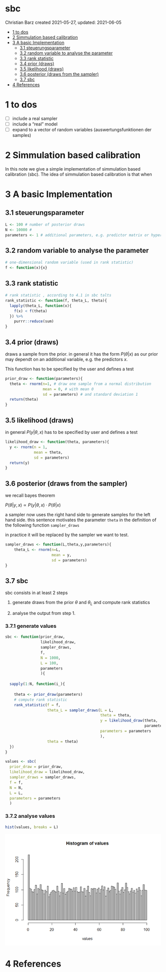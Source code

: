 sbc
================
Christian Barz
created 2021-05-27, updated: 2021-06-05

-   [1 to dos](#to-dos)
-   [2 Simmulation based calibration](#simmulation-based-calibration)
-   [3 A basic Implementation](#a-basic-implementation)
    -   [3.1 steuerungsparameter](#steuerungsparameter)
    -   [3.2 random variable to analyse the
        parameter](#random-variable-to-analyse-the-parameter)
    -   [3.3 rank statistic](#rank-statistic)
    -   [3.4 prior (draws)](#prior-draws)
    -   [3.5 likelihood (draws)](#likelihood-draws)
    -   [3.6 posterior (draws from the
        sampler)](#posterior-draws-from-the-sampler)
    -   [3.7 sbc](#sbc)
-   [4 References](#references)

# 1 to dos

-   [ ] include a real sampler
-   [ ] include a “real” model
-   [ ] expand to a vector of random variables (auswertungsfunktionen
    der samples)

# 2 Simmulation based calibration

In this note we give a simple implementation of simmulation based
calibration (sbc). The idea of simmulation based calibration is that
when

# 3 A basic Implementation

## 3.1 steuerungsparameter

``` r
L <- 100 # number of posterior draws
N <- 10000 # 
parameters <- 1 # additional parameters, e.g. predictor matrix or hyperparameters
```

## 3.2 random variable to analyse the parameter

``` r
# one-dimensional random variable (used in rank statistic)
f <- function(x){x}
```

## 3.3 rank statistic

``` r
# rank statistic , according to 4.1 in sbc talts
rank_statistic <- function(f, theta_L, theta){
  lapply(theta_L, function(x){
    f(x) < f(theta)
  }) %>%
    purrr::reduce(sum)
}
```

## 3.4 prior (draws)

draws a sample from the prior. in general it has the form *P*(*θ*\|*x*)
as our prior may dependt on an additional variable, e.g. the predictors
*x*.

This function has to be specified by the user and defines a test

``` r
prior_draw <- function(parameters){
  theta <- rnorm(n=1, # draw one sample from a normal distribution
                 mean = 0, # with mean 0
                 sd = parameters) # and standard deviation 1
  return(theta)
}
```

## 3.5 likelihood (draws)

in general *P*(*y*\|*θ*, *x*) has to be specified by user and defines a
test

``` r
likelihood_draw <- function(theta, parameters){
  y <- rnorm(n = 1,
             mean = theta,
             sd = parameters)
  return(y)
}
```

## 3.6 posterior (draws from the sampler)

we recall bayes theorem

*P*(*θ*\|*y*, *x*) ∝ *P*(*y*\|*θ*, *x*) ⋅ *P*(*θ*\|*x*)

a sampler now uses the right hand side to generate samples for the left
hand side. this sentence motivates the parameter `theta` in the
definition of the following function `sampler_draws`

in practice it will be replaced by the sampler we want to test.

``` r
sampler_draws <- function(L,theta,y,parameters){
    theta_L <- rnorm(n=L, 
                     mean = y, 
                     sd = parameters)
}
```

## 3.7 sbc

sbc consists in at least 2 steps

1.  generate draws from the prior *θ* and *θ*<sub>*L*</sub> and compute
    rank statistics

2.  analyse the output from step 1.

### 3.7.1 generate values

``` r
sbc <- function(prior_draw,
                likelihood_draw, 
                sampler_draws,
                f,
                N = 1000,
                L = 100,
                parameters
                ){
  
  sapply(1:N, function(i_){
    
    theta <- prior_draw(parameters)
    # compute rank statistic
    rank_statistic(f = f, 
                   theta_L = sampler_draws(L = L,
                                           theta = theta,
                                           y = likelihood_draw(theta, 
                                                               parameters), 
                                           parameters = parameters
                                           ), 
                   theta = theta)
  })
}
```

``` r
values <- sbc(
  prior_draw = prior_draw, 
  likelihood_draw = likelihood_draw, 
  sampler_draws = sampler_draws,
  f = f,
  N = N,
  L = L,
  parameters = parameters
  )
```

### 3.7.2 analyse values

``` r
hist(values, breaks = L)
```

![](sbc_files/figure-gfm/unnamed-chunk-9-1.png)<!-- -->

# 4 References
